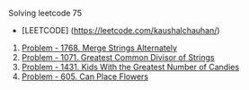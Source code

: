 Solving leetcode 75

- [LEETCODE] (https://leetcode.com/kaushalchauhan/)

1. [Problem - 1768. Merge Strings Alternately](https://leetcode.com/problems/merge-strings-alternately/description)
2. [Problem - 1071. Greatest Common Divisor of Strings](https://leetcode.com/problems/greatest-common-divisor-of-strings/description)
3. [Problem - 1431. Kids With the Greatest Number of Candies](https://leetcode.com/problems/kids-with-the-greatest-number-of-candies/descriptions)
4. [Problem - 605. Can Place Flowers](https://leetcode.com/problems/can-place-flowers/description)

